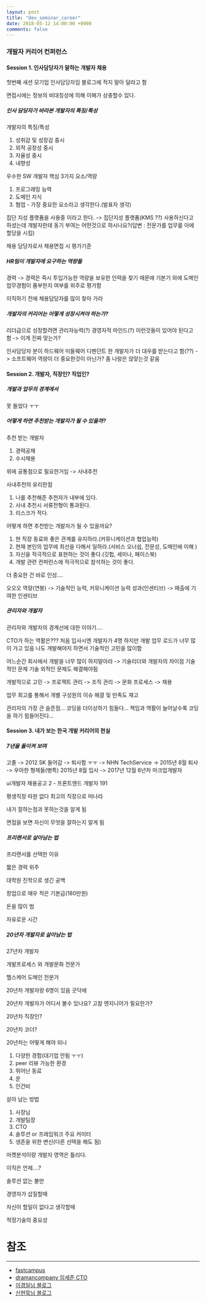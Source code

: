 ```yaml
---
layout: post
title: "dev_seminar_career"
date: 2018-05-12 14:00:00 +0900
comments: false
---
```


### 개발자 커리어 컨퍼런스

#### Session 1. 인사담당자가 말하는 개발자 채용

첫번째 새션 모기업 인사담당자임 블로그에 적지 말아 달라고 함

면접시에는 정보의 비대칭성에 의해 이해가 상충할수 있다.

##### 인사 담당자가 바라본 개발자의 특징/특성

개발자의 특징/특성
1. 성취감 및 성장감 중시
2. 외적 공정성 중시
3. 자율성 중시 
4. 내향성

우수한 SW 개발자 핵심 3가지 요소/역량
1. 프로그래밍 능력
2. 도메인 지식
3. 협업 - 가장 중요한 요소라고 생각한다.(발표자 생각)


집단 지성 플랫폼을 사용중 이라고 한다. -> 집단지성 플랫폼(KMS ??) 사용하신다고 하셨는데 개발자한테 동기 부여는 어떤것으로 하시나요?(답변 : 전문가를 업무를 아에 할당을 시킴)

채용 담당자로서 채용면접 시 평가기준

##### HR팀이 개발자에 요구하는 역량들

경력 -> 경력은 즉시 투입가능한 역량을 보유한 인력을 찾기 때문에 기본기 외에 도메인 업무경험이 품부한지 여부를 위주로 평가함

이직하기 전에 채용담당자를 많이 찾아 가라


##### 개발자의 커리어는 어떻게 성장시켜야 하는가?

리더급으로 성장할려면 관리자능력(?) 경영자적 마인드(?) 이런것들이 있어야 된다고 함 -> 이게 진짜 맞는가?

인사담당자 분이 하드웨어 미들웨어 디펜던트 한 개발자가 더 대우를 받는다고 함(??) -> 소프트웨어 역량이 더 중요한것이 아닌가? 좀 나랑은 않맞는것 같음

#### Session 2. 개발자, 직장인? 직업인?
##### 개발과 업무의 경계에서

못 들었다 ㅜㅜ 

##### 어떻게 하면 추천받는 개발자가 될 수 있을까?

추천 받는 개발자
1. 경력공채
2. 수시채용

위에 공통점으로 필요한거임 -> 사내추천

사내추천의 유리한점
1. 나를 추천해준 추천자가 내부에 있다.
2. 사내 추천시 서류전형이 통과된다.
3. 리스크가 적다.

어떻게 하면 추천받는 개발자가 될 수 있을까요?

1. 현 직장 동료와 좋은 관계를 유지하라.(커뮤니케이션과 협업능력)
2. 현재 본인의 업무에 최선을 다해서 일하라.(서비스 오너쉽, 전문성, 도메인에 이해 )
3. 자신을 적극적으로 표현하는 것이 좋다.(깃헙, 세미나, 페이스북)
4. 개발 관련 컨퍼런스에 적극적으로 참석하는 것이 좋다.

더 중요한 건 바로 인성....

오오오 역량(연봉) -> 기술적인 능력, 커뮤니케이션 능력 성과(인센티브) -> 매출에 기여한 인센티브

##### 관리자와 개발자

관리자와 개발자의 경계선에 대한 이야기....

CTO가 하는 역활은??? 처음 입사시엔 개발자가 4명 하지만 개발 업무 로드가 너무 많이 가고 있음 나도 개발해야지 하면서 기술적인 고민을 많이함

어느순간 회사에서 개발을 너무 많이 하지말아라 -> 기술리더와 개발자의 차이점 기술적인 문제 기술 외적인 문제도 해결해야됨
 
개발적으로 고민 -> 프로젝트 관리 -> 조직 관리 -> 문화 프로세스 -> 채용

업무 회고를 통해서 개별 구성원의 이슈 해결 및 만족도 재고

관리자의 가장 큰 슬픈점... 코딩을 더이상하기 힘들다... 책임과 역활이 늘어날수록 코딩을 하기 힘들어진다...


#### Session 3. 내가 보는 한국 개발 커리어의 현실

##### 7년을 돌이켜 보며

고졸 -> 2012 SK 들어감 -> 퇴사함 ㅜㅜ -> NHN TechService -> 2015년 8월 퇴사 -> 우아한 형제들(병특) 2015년 8월 입사 -> 2017년 12월 6년차 마크업개발자 

ui개발자 채용공고 2 - 프론트엔드 개발자 191

평생직장 따원 없다 최고의 직장으로 떠나라

내가 잘하는점과 못하는것을 알게 됨

면접을 보면 자신이 무엇을 잘하는지 알게 됨

##### 프리랜서로 살아남는 법

프리랜서를 선택한 이유 

짧은 경력 위주

대학원 진학으로 생긴 공백

창업으로 매우 적은 기본급(180만원)
 
돈을 많이 범
 
자유로운 시간

##### 20년차 개발자로 살아남는 법

27년차 개발자 

개발프로세스 와 개발문화 전문가

헬스케어 도메인 전문가

20년차 개발자랑 6명이 있음 굿닥에

20년차 개발자가 어디서 볼수 있나요? 고참 엔지니어가 필요한가?

20년차 직장인?

20년차 코더?

20년차는 어떻게 해야 되나
1. 다양한 경험(대기업 안됨 ㅜㅜ)
2. peer 리뷰 가능한 환경
3. 뛰어난 동료
4. 운
5. 인건비

살아 남는 방법
1. 사장님
2. 개발팀장
3. CTO
4. 솔루션 or 프레임워크 주요 커미터
5. 생존을 위한 변신(다른 선택을 해도 됨)


마켓분석이랑 개발자 영역은 틀리다.

이직은 언제....?

솔루션 없는 불만

경영자가 삽질할때

자신이 할일이 없다고 생각할때

적정기술의 중요성


# 참조 
-----
* [fastcampus](http://www.fastcampus.co.kr/dev_seminar_career/?utm_source=page&utm_medium=banner&utm_campaign=dev_seminar_career&utm_content=organic_content_180502)
* [dramancompany 임세준 CTO](http://dramancompany.com/)
* [이경일님 블로그](http://blog.leekyoungil.com/)
* [신현묵님 블로그](https://brunch.co.kr/@supims)


